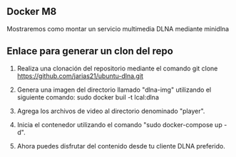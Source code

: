 ## Docker M8
Mostraremos como montar un servicio multimedia DLNA mediante minidlna

## Enlace para generar un clon del repo
1. Realiza una clonación del repositorio mediante el comando 
git clone https://github.com/jarias21/ubuntu-dlna.git

2. Genera una imagen del directorio llamado "dlna-img" utilizando el siguiente comando:
   sudo docker buil -t lcal:dlna
  
3. Agrega los archivos de video al directorio denominado "player".

4. Inicia el contenedor utilizando el comando "sudo docker-compose up -d".

5. Ahora puedes disfrutar del contenido desde tu cliente DLNA preferido.
